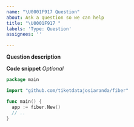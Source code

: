 ```yaml
---
name: "\U0001F917 Question"
about: Ask a question so we can help
title: "\U0001F917 "
labels: 'Type: Question'
assignees: ''

---
```


**Question description**

**Code snippet** _Optional_

```go
package main

import "github.com/tiketdatajosiaranda/fiber"

func main() {
  app := fiber.New()
  // ..
}
```
